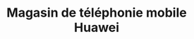 ---
title: "Magasin de téléphonie mobile Huawei"
url: /conakry/magasin-de-telephonie-mobile-huawei/
shop: téléphone portable
---